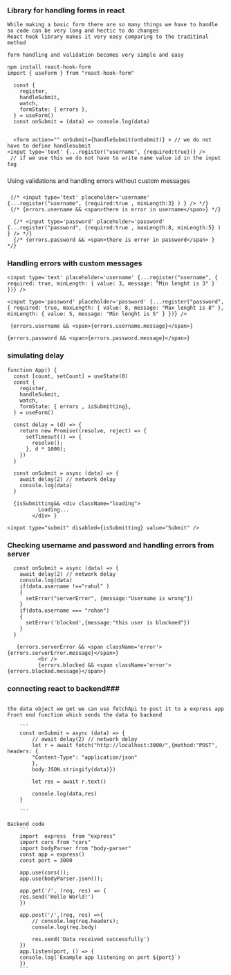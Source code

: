 ### Library for handling forms in react ###


```
While making a basic form there are so many things we have to handle so code can be very long and hectic to do changes 
React hook library makes it very easy comparing to the traditinal method

form handling and validation becomes very simple and easy
```


```
npm install react-hook-form
import { useForm } from "react-hook-form"

  const {
    register,
    handleSubmit,
    watch,
    formState: { errors },
  } = useForm()
  const onSubmit = (data) => console.log(data)


  <form action="" onSubmit={handleSubmit(onSubmit)} > // we do not have to define handlesubmit
<input type='text' {...register("username", {required:true})} />
 // if we use this we do not have to write name value id in the input tag

```

 ###
 Using validations and handling errors without custom messages
 ###
 ```
  {/* <input type='text' placeholder='username' {...register("username", {required:true , minLength:3} ) } /> */}
  {/* {errors.username && <span>there is error in username</span>} */}

   {/* <input type='password' placeholder='password' {...register("password", {required:true , maxLength:8, minLength:5} ) } /> */}
   {/* {errors.password && <span>there is error in password</span> } */}
```

### Handling errors with custom messages ###
```
<input type='text' placeholder='username' {...register("username", { required: true, minLength: { value: 3, message: "Min lenght is 3" } })} />

<input type='password' placeholder='password' {...register("password", { required: true, maxLength: { value: 8, message: "Max lenght is 8" }, minLength: { value: 5, message: "Min lenght is 5" } })} />

 {errors.username && <span>{errors.username.message}</span>}

{errors.password && <span>{errors.password.message}</span>}

```

### simulating delay ###
```
function App() {
  const [count, setCount] = useState(0)
  const {
    register,
    handleSubmit,
    watch,
    formState: { errors , isSubmitting},
  } = useForm()

  const delay = (d) => {
    return new Promise((resolve, reject) => {
      setTimeout(() => {
        resolve();
      }, d * 1000);
    })
  }

  const onSubmit = async (data) => {
    await delay(2) // network delay
    console.log(data)
  }

  {isSubmitting&& <div className="loading">
          Loading...
        </div> }

<input type="submit" disabled={isSubmitting} value="Submit" />
```
### Checking username and password and handling errors from server ###
```
  const onSubmit = async (data) => {
    await delay(2) // network delay
    console.log(data)
    if(data.username !=="rahul" )
    {
      setError("serverError", {message:"Username is wrong"})
    }
    if(data.username === "rohan")
    {
      setError('blocked',{message:"this user is blockeed"})
    }
  }

   {errors.serverError && <span className='error'>{errors.serverError.message}</span>}
          <br />
          {errors.blocked && <span className='error'>{errors.blocked.message}</span>}
```

### connecting react to backend###
```

the data object we get we can use fetchApi to post it to a express app
Front end function which sends the data to backend

    ```
    const onSubmit = async (data) => {
        // await delay(2) // network delay
        let r = await fetch("http://localhost:3000/",{method:"POST",  headers: {
        "Content-Type": "application/json" 
        },
        body:JSON.stringify(data)})

        let res = await r.text()

        console.log(data,res)
    }

    ```

Backend code
    ```
    import  express  from "express"
    import cors from "cors"
    import bodyParser from "body-parser"
    const app = express()
    const port = 3000

    app.use(cors());
    app.use(bodyParser.json());

    app.get('/', (req, res) => {
    res.send('Hello World!')
    })

    app.post('/',(req, res) =>{
        // console.log(req.headers);
        console.log(req.body)

        res.send('Data received successfully')
    })
    app.listen(port, () => {
    console.log(`Example app listening on port ${port}`)
    })
    ```
```